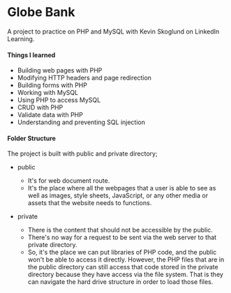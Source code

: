 # Globe Bank

A project to practice on PHP and MySQL with Kevin Skoglund on LinkedIn Learning.

#### Things I learned

- Building web pages with PHP
- Modifying HTTP headers and page redirection
- Building forms with PHP
- Working with MySQL
- Using PHP to access MySQL
- CRUD with PHP
- Validate data with PHP
- Understanding and preventing SQL injection

#### Folder Structure

The project is built with public and private directory;

- public

  - It's for web document route.
  - It's the place where all the webpages that a user is able to see as well as images, style sheets, JavaScript, or any other media or assets that the website needs to functions.

- private
  - There is the content that should not be accessible by the public.
  - There's no way for a request to be sent via the web server to that private directory.
  - So, it's the place we can put libraries of PHP code, and the public won't be able to access it directly. However, the PHP files that are in the public directory can still access that code stored in the private directory because they have access via the file system. That is they can navigate the hard drive structure in order to load those files.
